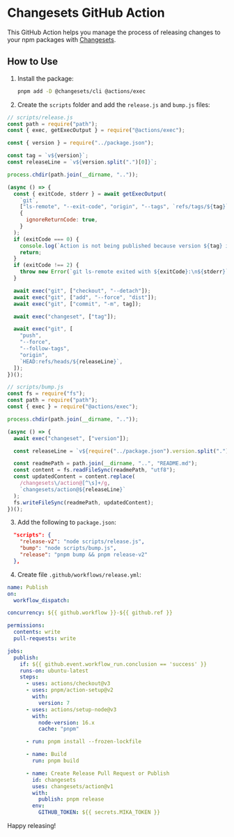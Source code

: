 # Changesets GitHub Action

This GitHub Action helps you manage the process of releasing changes to your npm packages with [Changesets](https://github.com/atlassian/changesets).

## How to Use

1. Install the package:

   ```bash
   pnpm add -D @changesets/cli @actions/exec

   ```

2. Create the `scripts` folder and add the `release.js` and `bump.js` files:

```js
// scripts/release.js
const path = require("path");
const { exec, getExecOutput } = require("@actions/exec");

const { version } = require("../package.json");

const tag = `v${version}`;
const releaseLine = `v${version.split(".")[0]}`;

process.chdir(path.join(__dirname, ".."));

(async () => {
  const { exitCode, stderr } = await getExecOutput(
    `git`,
    ["ls-remote", "--exit-code", "origin", "--tags", `refs/tags/${tag}`],
    {
      ignoreReturnCode: true,
    }
  );
  if (exitCode === 0) {
    console.log(`Action is not being published because version ${tag} is already published`);
    return;
  }
  if (exitCode !== 2) {
    throw new Error(`git ls-remote exited with ${exitCode}:\n${stderr}`);
  }

  await exec("git", ["checkout", "--detach"]);
  await exec("git", ["add", "--force", "dist"]);
  await exec("git", ["commit", "-m", tag]);

  await exec("changeset", ["tag"]);

  await exec("git", [
    "push",
    "--force",
    "--follow-tags",
    "origin",
    `HEAD:refs/heads/${releaseLine}`,
  ]);
})();
```

```js
// scripts/bump.js
const fs = require("fs");
const path = require("path");
const { exec } = require("@actions/exec");

process.chdir(path.join(__dirname, ".."));

(async () => {
  await exec("changeset", ["version"]);

  const releaseLine = `v${require("../package.json").version.split(".")[0]}`;

  const readmePath = path.join(__dirname, "..", "README.md");
  const content = fs.readFileSync(readmePath, "utf8");
  const updatedContent = content.replace(
    /changesets\/action@[^\s]+/g,
    `changesets/action@${releaseLine}`
  );
  fs.writeFileSync(readmePath, updatedContent);
})();
```

3. Add the following to `package.json`:

```json
  "scripts": {
    "release-v2": "node scripts/release.js",
    "bump": "node scripts/bump.js",
    "release": "pnpm bump && pnpm release-v2"
  },
```

4. Create file `.github/workflows/release.yml`:

```yml
name: Publish
on:
  workflow_dispatch:

concurrency: ${{ github.workflow }}-${{ github.ref }}

permissions:
  contents: write
  pull-requests: write

jobs:
  publish:
    if: ${{ github.event.workflow_run.conclusion == 'success' }}
    runs-on: ubuntu-latest
    steps:
      - uses: actions/checkout@v3
      - uses: pnpm/action-setup@v2
        with:
          version: 7
      - uses: actions/setup-node@v3
        with:
          node-version: 16.x
          cache: "pnpm"

      - run: pnpm install --frozen-lockfile

      - name: Build
        run: pnpm build

      - name: Create Release Pull Request or Publish
        id: changesets
        uses: changesets/action@v1
        with:
          publish: pnpm release
        env:
          GITHUB_TOKEN: ${{ secrets.MIKA_TOKEN }}
```

Happy releasing!
